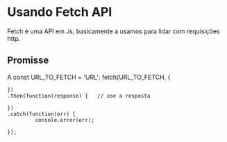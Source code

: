 # Usando Fetch API

Fetch é uma API em Js, basicamente a usamos para lidar com requisições http.

## Promisse
A
    const URL_TO_FETCH = 'URL'; 
    fetch(URL_TO_FETCH, { 

    })
    .then(function(response) {   // use a resposta 
    
    })
    .catch(function(err) {
             console.error(err); 
             
    });
